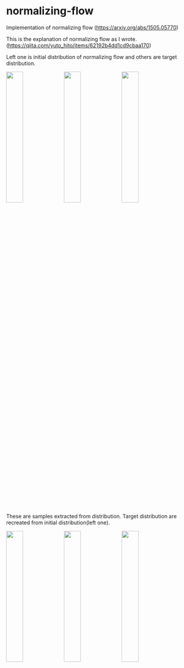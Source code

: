 # normalizing-flow
Implementation of normalizing flow (https://arxiv.org/abs/1505.05770)

This is the explanation of normalizing flow as I wrote. (https://qiita.com/yuto_hito/items/62192b4dd1cd9cbaa170)


Left one is initial distribution of normalizing flow and others are target distribution.

<img src="https://user-images.githubusercontent.com/46510874/71621211-4dd39700-2c11-11ea-8067-1f1f6b545ac7.png" width="30%"> <img src="https://user-images.githubusercontent.com/46510874/71621232-7360a080-2c11-11ea-983a-5b197d625985.png" width="30%"> <img src="https://user-images.githubusercontent.com/46510874/71621308-ed912500-2c11-11ea-83cd-aeb48eb762d8.png" width="30%">

These are samples extracted from distribution.
Target distribution are recreated from initial distribution(left one).

<img src="https://user-images.githubusercontent.com/46510874/71621432-8c1d8600-2c12-11ea-9391-a0fcfe83fc76.png" width="30%"> <img src="https://user-images.githubusercontent.com/46510874/71621451-a22b4680-2c12-11ea-81be-5ee225a73fd8.png" width="30%"> <img src="https://user-images.githubusercontent.com/46510874/71621458-aeaf9f00-2c12-11ea-96ee-d49e57492797.png" width="30%">
